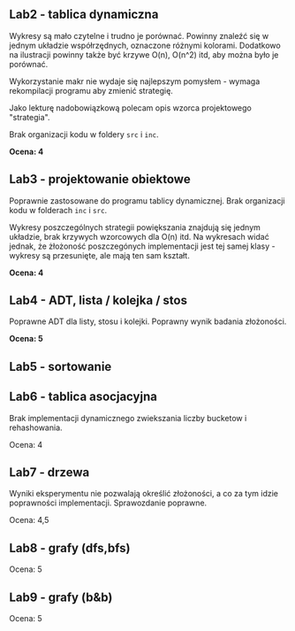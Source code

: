 ## Lab2 - tablica dynamiczna

Wykresy są mało czytelne i trudno je porównać. Powinny znaleźć się w jednym układzie
współrzędnych, oznaczone różnymi kolorami. Dodatkowo na ilustracji powinny także
być krzywe O(n), O(n^2) itd, aby można było je porównać.

Wykorzystanie makr nie wydaje się najlepszym pomysłem - wymaga rekompilacji
programu aby zmienić strategię.

Jako lekturę nadobowiązkową polecam opis wzorca projektowego "strategia".

Brak organizacji kodu w foldery ``src`` i ``inc``.

**Ocena: 4**

## Lab3 - projektowanie obiektowe

Poprawnie zastosowane do programu tablicy dynamicznej.
Brak organizacji kodu w folderach ``inc`` i ``src``.

Wykresy poszczególnych strategii powiększania znajdują się jednym układzie,
brak krzywych wzorcowych dla O(n) itd. Na wykresach widać jednak,
że żłożoność poszczegónych implementacji jest tej samej klasy - wykresy są przesunięte,
ale mają ten sam kształt.

**Ocena: 4**

## Lab4 - ADT, lista / kolejka / stos

Poprawne ADT dla listy, stosu i kolejki.
Poprawny wynik badania złożoności.

**Ocena: 5**

## Lab5 - sortowanie

## Lab6 - tablica asocjacyjna

Brak implementacji dynamicznego zwiekszania liczby bucketow i rehashowania.

Ocena: 4

## Lab7 - drzewa

Wyniki eksperymentu nie pozwalają określić złożoności, a co za tym idzie poprawności
implementacji. Sprawozdanie poprawne.

Ocena: 4,5

## Lab8 - grafy (dfs,bfs)

Ocena: 5

## Lab9 - grafy (b&b)

Ocena: 5
